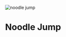 ![noodle jump](https://github.com/TimothyNaumov/Noodle-Jump/assets/44584257/35ebbe24-c947-4265-9ed1-ee699e959cab)

# Noodle Jump
